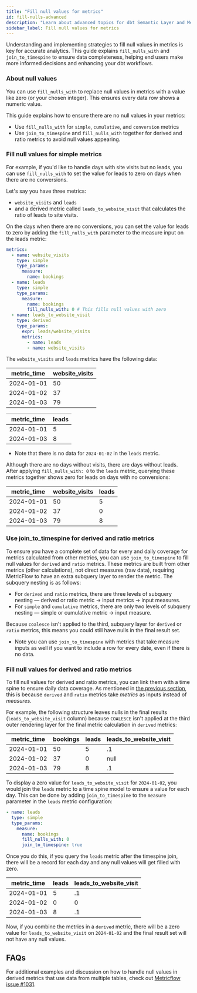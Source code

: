 ```yaml
---
title: "Fill null values for metrics"
id: fill-nulls-advanced
description: "Learn about advanced topics for dbt Semantic Layer and MetricFlow, such as modeling workflows and more."
sidebar_label: Fill null values for metrics
---
```


Understanding and implementing strategies to fill null values in metrics is key for accurate analytics. This guide explains `fill_nulls_with` and `join_to_timespine` to ensure data completeness, helping end users make more informed decisions and enhancing your dbt workflows.

### About null values

You can use `fill_nulls_with` to replace null values in metrics with a value like zero (or your chosen integer). This ensures every data row shows a numeric value.

This guide explains how to ensure there are no null values in your metrics:

- Use `fill_nulls_with` for `simple`, `cumulative`, and `conversion` metrics
- Use `join_to_timespine` and `fill_nulls_with` together for derived and ratio metrics to avoid null values appearing.

### Fill null values for simple metrics

For example, if you'd like to handle days with site visits but no leads, you can use `fill_nulls_with` to set the value for leads to zero on days when there are no conversions.

Let's say you have three metrics:

- `website_visits` and `leads`
- and a derived metric called `leads_to_website_visit` that calculates the ratio of leads to site visits.

On the days when there are no conversions, you can set the value for leads to zero by adding the `fill_nulls_with` parameter to the measure input on the leads metric:

<File name='models/metrics/website_vists.yml'>

```yaml
metrics:
  - name: website_visits
    type: simple
    type_params:
      measure:
        name: bookings
  - name: leads
    type: simple
    type_params:
      measure:
        name: bookings
        fill_nulls_with: 0 # This fills null values with zero
  - name: leads_to_website_visit
    type: derived
    type_params:
      expr: leads/website_visits
      metrics:
        - name: leads
        - name: website_visits
```

</File>

The `website_visits` and `leads` metrics have the following data:

| metric_time | website_visits |
| --- | --- |
| 2024-01-01 | 50 |
| 2024-01-02 | 37 |
| 2024-01-03 | 79 |


| metric_time | leads |
| --- | --- |
| 2024-01-01 | 5 |
| 2024-01-03 | 8 |
* Note that there is no data for `2024-01-02` in the `leads` metric.

Although there are no days without visits, there are days without leads. After applying `fill_nulls_with: 0` to the `leads` metric, querying these metrics together shows zero for leads on days with no conversions:

| metric_time | website_visits | leads |
| --- | --- | --- |
| 2024-01-01 | 50 | 5 |
| 2024-01-02 | 37 | 0 |
| 2024-01-03 | 79 | 8 |

### Use join_to_timespine for derived and ratio metrics

To ensure you have a complete set of data for every and daily coverage for metrics calculated from other metrics, you can use `join_to_timespine` to fill null values for `derived` and `ratio` metrics. These metrics are built from other metrics (other calculations), not direct measures (raw data), requiring MetricFlow to have an extra subquery layer to render the metric. The subquery nesting is as follows:

- For `derived` and `ratio` metrics, there are three levels of subquery nesting &mdash; derived or ratio metric → input metrics → input measures.
- For `simple` and `cumulative` metrics, there are only two levels of subquery nesting &mdash; simple or cumulative metric → input measure.

Because `coalesce` isn't applied to the third, subquery layer for `derived` or `ratio` metrics, this means you could still have nulls in the final result set. 

* Note you can use `join_to_timespine` with metrics that take measure inputs as well if you want to include a row for every date, even if there is no data.

### Fill null values for derived and ratio metrics

To fill null values for derived and ratio metrics, you can link them with a time spine to ensure daily data coverage. As mentioned in [the previous section](#use-join_to_timespine-for-derived-and-ratio-metrics), this is because `derived` and `ratio` metrics take *metrics* as inputs instead of *measures*.

For example, the following structure leaves nulls in the final results (`leads_to_website_visit` column) because `COALESCE` isn't applied at the third outer rendering layer for the final metric calculation in `derived` metrics:

| metric_time | bookings | leads | leads_to_website_visit |
| --- | --- | --- | --- |
| 2024-01-01 | 50 | 5 | .1 |
| 2024-01-02 | 37 | 0 | null |
| 2024-01-03 | 79 | 8 | .1 |

To display a zero value for `leads_to_website_visit` for `2024-01-02`, you would join the `leads` metric to a time spine model to ensure a value for each day. This can be done by adding `join_to_timespine` to the `measure` parameter in the `leads` metric configuration:

<File name='models/metrics/leads.yml'>

```yaml
- name: leads
  type: simple
  type_params:
    measure:
      name: bookings
      fill_nulls_with: 0
      join_to_timespine: true
```
</File>

Once you do this, if you query the `leads` metric after the timespine join, there will be a record for each day and any null values will get filled with zero.

| metric_time |  leads | leads_to_website_visit |
| --- | --- | --- |
| 2024-01-01 |  5 | .1 |
| 2024-01-02 | 0 | 0 |
| 2024-01-03 |  8 | .1 |

Now, if you combine the metrics in a `derived` metric, there will be a zero value for `leads_to_website_visit` on `2024-01-02` and the final result set will not have any null values.

## FAQs

<expandable alt_header="How to handle null values in derived metrics defined on top of multiple tables">

For additional examples and discussion on how to handle null values in derived metrics that use data from multiple tables, check out [Metricflow issue #1031](https://github.com/dbt-labs/metricflow/issues/1031).

</expandable>

